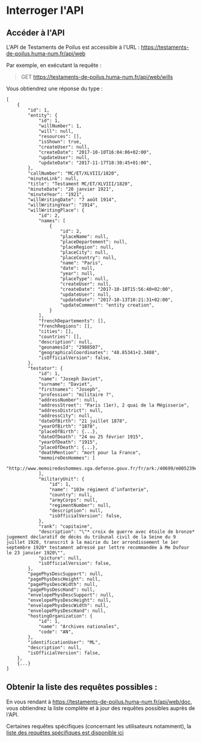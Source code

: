 # Interroger l'API

## Accéder à l'API
L'API de Testaments de Poilus est accessible à l'URL : https://testaments-de-poilus.huma-num.fr/api/web

Par exemple, en exécutant la requête :
> GET https://testaments-de-poilus.huma-num.fr/api/web/wills

Vous obtiendrez une réponse du type :

    [
        {
            "id": 1,
            "entity": {
                "id": 1,
                "willNumber": 1,
                "will": null,
                "resources": [],
                "isShown": true,
                "createUser": null,
                "createDate": "2017-10-10T16:04:06+02:00",
                "updateUser": null,
                "updateDate": "2017-11-17T18:30:45+01:00",
            },
            "callNumber": "MC/ET/XLVIII/1820",
            "minuteLink": null,
            "title": "Testament MC/ET/XLVIII/1820",
            "minuteDate": "20 janvier 1921",
            "minuteYear": "1921",
            "willWritingDate": "7 août 1914",
            "willWritingYear": "1914",
            "willWritingPlace": {
                "id": 2,
                "names": [
                    {
                        "id": 2,
                        "placeName": null,
                        "placeDepartement": null,
                        "placeRegion": null,
                        "placeCity": null,
                        "placeCountry": null,
                        "name": "Paris",
                        "date": null,
                        "year": null,
                        "placeType": null,
                        "createUser": null,
                        "createDate": "2017-10-10T15:56:40+02:00",
                        "updateUser": null,
                        "updateDate": "2017-10-13T10:21:31+02:00",
                        "updateComment": "entity creation",
                    }
                ],
                "frenchDepartements": [],
                "frenchRegions": [],
                "cities": [],
                "countries": [],
                "description": null,
                "geonamesId": "2988507",
                "geographicalCoordinates": "48.85341+2.3488",
                "isOfficialVersion": false,
            },
            "testator": {
                "id": 1,
                "name": "Joseph Daviet",
                "surname": "Daviet",
                "firstnames": "Joseph",
                "profession": "militaire ?",
                "addressNumber": null,
                "addressStreet": "Paris (1er), 2 quai de la Mégisserie",
                "addressDistrict": null,
                "addressCity": null,
                "dateOfBirth": "21 juillet 1878",
                "yearOfBirth": "1878",
                "placeOfBirth": {...},
                "dateOfDeath": "24 ou 25 février 1915",
                "yearOfDeath": "1915",
                "placeOfDeath": {...},
                "deathMention": "mort pour la France",
                "memoireDesHommes": [
                    "http://www.memoiredeshommes.sga.defense.gouv.fr/fr/ark:/40699/m005239e2584299e"
                ],
                "militaryUnit": {
                    "id": 1,
                    "name": "103e régiment d’infanterie",
                    "country": null,
                    "armyCorps": null,
                    "regimentNumber": null,
                    "description": null,
                    "isOfficialVersion": false,
                },
                "rank": "capitaine",
                "description": "\"* croix de guerre avec étoile de bronze* jugement déclaratif de décès du tribunal civil de la Seine du 9 juillet 1920, transcrit à la mairie du 1er arrondissement le 1er septembre 1920* testament adressé par lettre recommandée à Me Dufour le 23 janvier 1920\"",
                "picture": null,
                "isOfficialVersion": false,
            },
            "pagePhysDescSupport": null,
            "pagePhysDescHeight": null,
            "pagePhysDescWidth": null,
            "pagePhysDescHand": null,
            "envelopePhysDescSupport": null,
            "envelopePhysDescHeight": null,
            "envelopePhysDescWidth": null,
            "envelopePhysDescHand": null,
            "hostingOrganization": {
                "id": 1,
                "name": "Archives nationales",
                "code": "AN",
            },
            "identificationUser": "ML",
            "description": null,
            "isOfficialVersion": false,
        },
        {...}
    ]
    
## Obtenir la liste des requêtes possibles :
En vous rendant à https://testaments-de-poilus.huma-num.fr/api/web/doc, vous obtiendrez la liste complète et à jour des requêtes possibles auprès de l'API.

Certaines requêtes spécifiques (concernant les utilisateurs notamment), la [liste des requêtes spécifiques est disponible ici](queries.md)